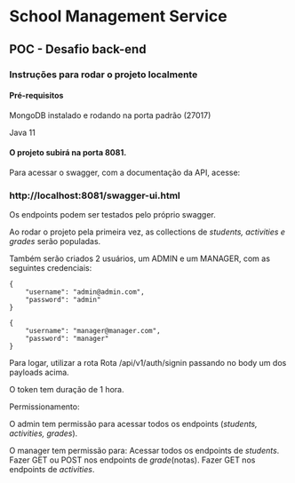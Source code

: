 # School Management Service 

## POC - Desafio back-end

### Instruções para rodar o projeto localmente

#### Pré-requisitos

MongoDB instalado e rodando na porta padrão (27017)

Java 11

#### O projeto subirá na porta 8081.

Para acessar o swagger, com a documentação da API, acesse:

###  http://localhost:8081/swagger-ui.html

Os endpoints podem ser testados pelo próprio swagger.

Ao rodar o projeto pela primeira vez, as collections de _students, activities e grades_ serão populadas.

Também serão criados 2 usuários, um ADMIN e um MANAGER, com as seguintes credenciais:


```
{
    "username": "admin@admin.com",
    "password": "admin"
}

{
    "username": "manager@manager.com",
    "password": "manager"
}
```

Para logar, utilizar a rota Rota /api/v1/auth/signin passando no body um dos payloads acima.

O token tem duração de 1 hora.

Permissionamento:

O admin tem permissão para acessar todos os endpoints (_students, activities, grades_).

O manager tem permissão para:
    Acessar todos os endpoints de _students_.
    Fazer GET ou POST nos endpoints de _grade_(notas).
    Fazer GET nos endpoints de _activities_.